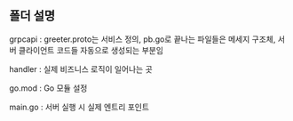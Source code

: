 ## 폴더 설명 
grpcapi : greeter.proto는 서비스 정의, pb.go로 끝나는 파일들은 메세지 구조체, 서버 클라이언트 코드들 자동으로 생성되는 부분임 

handler : 실제 비즈니스 로직이 일어나는 곳 

go.mod : Go 모듈 설정

main.go : 서버 실행 시 실제 엔트리 포인트

